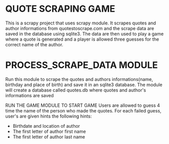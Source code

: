 # QUOTE SCRAPING GAME

This is a scrapy project that uses scrapy module.
It scrapes quotes and author informations from quotestoscrape.com and the scrape data are saved in the database using sqlite3. The data are then used to play a game where a quote is generated and a player is allowed three guesses for the correct name of the author.

# PROCESS_SCRAPE_DATA MODULE
Run this module to scrape the quotes and authors informations(name, birthday and place of birth) and save it in an sqlite3 database.
The module will create a database called quotes.db where quotes and author's informations are saved

RUN THE GAME MODULE TO START GAME
Users are allowed to guess 4 time the name of the person who made the quotes.
For each failed guess, user's are given hints the following hints:
- Birthdate and location of author
- The first letter of author first name
- The first letter of author last name
